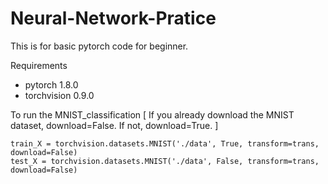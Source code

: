 # Neural-Network-Pratice

This is for basic pytorch code for beginner.

Requirements
- pytorch 1.8.0
- torchvision 0.9.0


To run the MNIST_classification
[
If you already download the MNIST dataset, download=False.
If not, download=True.
]
~~~
train_X = torchvision.datasets.MNIST('./data', True, transform=trans, download=False)
test_X = torchvision.datasets.MNIST('./data', False, transform=trans, download=False)
~~~
